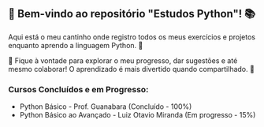 ## 🐍 Bem-vindo ao repositório "Estudos Python"! 📚

Aqui está o meu cantinho onde registro todos os meus exercícios e projetos enquanto aprendo a linguagem Python. 🚀

🌟 Fique à vontade para explorar o meu progresso, dar sugestões e até mesmo colaborar! O aprendizado é mais divertido quando compartilhado. 🤝

### Cursos Concluídos e em Progresso:

- Python Básico - Prof. Guanabara (Concluído - 100%)
- Python Básico ao Avançado - Luiz Otavio Miranda (Em progresso - 15%)
